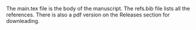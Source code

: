 The main.tex file is the body of the manuscript.
The refs.bib file lists all the references.
There is also a pdf version on the Releases section for downleading.